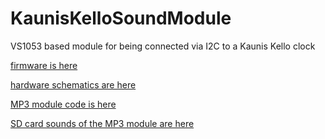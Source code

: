 # KaunisKelloSoundModule
VS1053 based module for being connected via I2C to a Kaunis Kello clock


[firmware is here](https://github.com/lanmarc77/KaunisKello)

[hardware schematics are here](https://github.com/lanmarc77/KaunisKelloHardware)

[MP3 module code is here](https://github.com/lanmarc77/KaunisKelloSoundModule)

[SD card sounds of the MP3 module are here](https://github.com/lanmarc77/KaunisKelloSounds)
